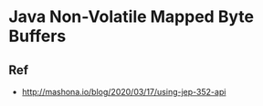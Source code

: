 # Java Non-Volatile Mapped Byte Buffers


## Ref
* http://mashona.io/blog/2020/03/17/using-jep-352-api
